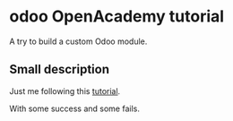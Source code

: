 # odoo OpenAcademy tutorial
A try to build a custom Odoo module.
## Small description
Just me following this [tutorial](https://www.odoo.com/documentation/14.0/howtos/backend.html).

With some success and some fails.
